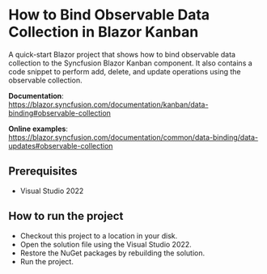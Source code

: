 # How to Bind Observable Data Collection in Blazor Kanban

A quick-start Blazor project that shows how to bind observable data collection to the Syncfusion Blazor Kanban component. It also contains a code snippet to perform add, delete, and update operations using the observable collection.

**Documentation**: https://blazor.syncfusion.com/documentation/kanban/data-binding#observable-collection

**Online examples**: https://blazor.syncfusion.com/documentation/common/data-binding/data-updates#observable-collection

## Prerequisites

* Visual Studio 2022

## How to run the project

* Checkout this project to a location in your disk.
* Open the solution file using the Visual Studio 2022.
* Restore the NuGet packages by rebuilding the solution.
* Run the project.